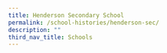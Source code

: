 ```yaml
---
title: Henderson Secondary School
permalink: /school-histories/henderson-sec/
description: ""
third_nav_title: Schools
---
```


